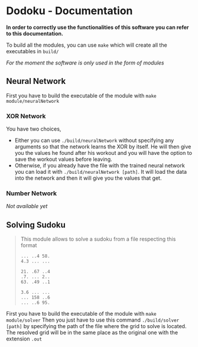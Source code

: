 # Dodoku - Documentation  
**In order to correctly use the functionalities of this software you can refer to this documentation.**

To build all the modules, you can use `make` which will create all the executables in `build/`

*For the moment the software is only used in the form of modules*
## Neural Network
First you have to build the executable of the module with `make module/neuralNetwork`
### XOR Network
You have two choices, 
* Either you can use `./build/neuralNetwork` without specifying any arguments so that the network learns the XOR by itself. He will then give you the values he found after his workout and you will have the option to save the workout values before leaving.
* Otherwise, if you already have the file with the trained neural network you can load it with `./build/neuralNetwork [path]`. It will load the data into the network and then it will give you the values that get.
### Number Network
*Not available yet*
## Solving Sudoku
>This module allows to solve a sudoku from a file respecting this format
>```
>... ..4 58.
>4.3 ... ...
>
>21. .67 ..4
>.7. ... 2..
>63. .49 ..1
>
>3.6 ... ...
>... 158 ..6
>... ..6 95.
>```
First you have to build the executable of the module with `make module/solver`
Then you just have to use this command `./build/solver [path]` by specifying the path of the file where the grid to solve is located.
The resolved grid will be in the same place as the original one with the extension `.out`
